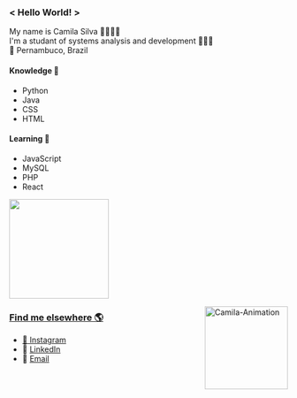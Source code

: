 ### < Hello World! >
My name is Camila Silva 👩🏽🇧🇷 <br>
I'm a studant of systems analysis and development 👩🏽‍💻 <br>
📍 Pernambuco, Brazil <br>
  
####  Knowledge 🧠
- Python
- Java
- CSS
- HTML
####  Learning 🚀
- JavaScript
- MySQL  
- PHP
- React

<div>
  <a href="https://github.com/camilams27">
  <img height="180em" src="https://github-readme-stats.vercel.app/api/top-langs/?username=camilams27&layout=compact&langs_count=7&theme=chartreuse-dark"/>
</div>

<div style="float: left; display:inline-block">
  
  ### Find me elsewhere 🌎
  
  - 📸 [Instagram](https://www.instagram.com/camii.las/) 
  - 💼 [LinkedIn](https://www.linkedin.com/in/camila-silva-8968aa1b3/)
  - 📧 [Email](mailto:camilamariasilva.2021@gmail.com) 
  
</div>


 <a href="https://github.com/camilams27"><img target="_blank" align="right" alt="Camila-Animation" src="https://camilams27.github.io/imagem/heyy.gif" widht="150" height="150"></a>


  
  
